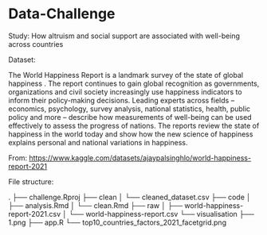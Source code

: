 # Data-Challenge

Study: How altruism and social support are associated with well-being across countries

Dataset:

The World Happiness Report is a landmark survey of the state of global happiness . The report continues to gain global recognition as governments, organizations and civil society increasingly use happiness indicators to inform their policy-making decisions. Leading experts across fields – economics, psychology, survey analysis, national statistics, health, public policy and more – describe how measurements of well-being can be used effectively to assess the progress of nations. The reports review the state of happiness in the world today and show how the new science of happiness explains personal and national variations in happiness.

From: https://www.kaggle.com/datasets/ajaypalsinghlo/world-happiness-report-2021

File structure:

.
├── challenge.Rproj
├── clean
│ └── cleaned_dataset.csv
├── code
│ ├── analysis.Rmd
│ └── clean.Rmd
├── raw
│ ├── world-happiness-report-2021.csv
│ └── world-happiness-report.csv
└── visualisation
├── 1.png
├── app.R
└── top10_countries_factors_2021_facetgrid.png

 
